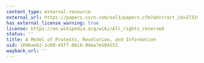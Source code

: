 ```yaml
---
content_type: external-resource
external_url: https://papers.ssrn.com/sol3/papers.cfm?abstract_id=2732864
has_external_license_warning: true
license: https://en.wikipedia.org/wiki/All_rights_reserved
status: ''
title: A Model of Protests, Revolution, and Information
uid: 1696aeb2-1c68-45f7-86cb-94ea7e504151
wayback_url: ''
---
```

